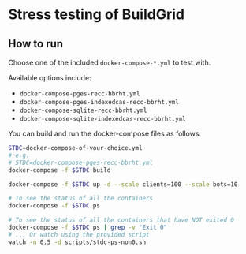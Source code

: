 # Stress testing of BuildGrid

## How to run

Choose one of the included `docker-compose-*.yml` to test with.

Available options include:
*  `docker-compose-pges-recc-bbrht.yml`
*  `docker-compose-pges-indexedcas-recc-bbrht.yml`
*  `docker-compose-sqlite-recc-bbrht.yml`
*  `docker-compose-sqlite-indexedcas-recc-bbrht.yml`


You can build and run the docker-compose files as follows:
```bash
STDC=docker-compose-of-your-choice.yml
# e.g.
# STDC=docker-compose-pges-recc-bbrht.yml
docker-compose -f $STDC build

docker-compose -f $STDC up -d --scale clients=100 --scale bots=10

# To see the status of all the containers
docker-compose -f $STDC ps

# To see the status of all the containers that have NOT exited 0
docker-compose -f $STDC ps | grep -v "Exit 0"
# ... Or watch using the provided script
watch -n 0.5 -d scripts/stdc-ps-non0.sh
```
